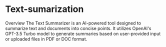 # Text-sumarization
Overview The Text Summarizer is an AI-powered tool designed to summarize text and documents into concise points. It utilizes OpenAI's GPT-3.5 Turbo model to generate summaries based on user-provided input or uploaded files in PDF or DOC format.

